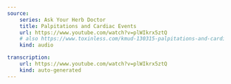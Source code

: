 ```yaml
---
source:
    series: Ask Your Herb Doctor
    title: Palpitations and Cardiac Events
    url: https://www.youtube.com/watch?v=plWIkrx5ztQ
    # also https://www.toxinless.com/kmud-130315-palpitations-and-cardiac-events.mp3
    kind: audio

transcription:
    url: https://www.youtube.com/watch?v=plWIkrx5ztQ
    kind: auto-generated
---
```

